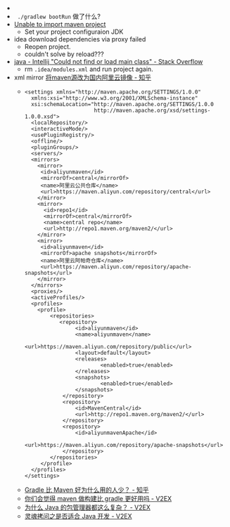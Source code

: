 -
- ` ./gradlew bootRun` 做了什么?
- [Unable to import maven project](https://stackoverflow.com/questions/30569909/unable-to-import-maven-project-in-intellij14)
  - Set your project configuraion JDK
- idea download dependencies via proxy failed
  - Reopen project.
  - couldn't solve by reload???
- [java - Intellij "Could not find or load main class" - Stack Overflow](https://stackoverflow.com/questions/51902094/intellij-could-not-find-or-load-main-class)
  - rm `.idea/modules.xml` and run project again.
- xml mirror [将maven源改为国内阿里云镜像 - 知乎](https://zhuanlan.zhihu.com/p/71998219)
  - ```
    <settings xmlns="http://maven.apache.org/SETTINGS/1.0.0"
      xmlns:xsi="http://www.w3.org/2001/XMLSchema-instance"
      xsi:schemaLocation="http://maven.apache.org/SETTINGS/1.0.0
                          http://maven.apache.org/xsd/settings-1.0.0.xsd">
      <localRepository/>
      <interactiveMode/>
      <usePluginRegistry/>
      <offline/>
      <pluginGroups/>
      <servers/>
      <mirrors>
        <mirror>
         <id>aliyunmaven</id>
         <mirrorOf>central</mirrorOf>
         <name>阿里云公共仓库</name>
         <url>https://maven.aliyun.com/repository/central</url>
        </mirror>
        <mirror>
          <id>repo1</id>
          <mirrorOf>central</mirrorOf>
          <name>central repo</name>
          <url>http://repo1.maven.org/maven2/</url>
        </mirror>
        <mirror>
         <id>aliyunmaven</id>
         <mirrorOf>apache snapshots</mirrorOf>
         <name>阿里云阿帕奇仓库</name>
         <url>https://maven.aliyun.com/repository/apache-snapshots</url>
        </mirror>
      </mirrors>
      <proxies/>
      <activeProfiles/>
      <profiles>
        <profile>  
            <repositories>
               <repository>
                    <id>aliyunmaven</id>
                    <name>aliyunmaven</name>
                    <url>https://maven.aliyun.com/repository/public</url>
                    <layout>default</layout>
                    <releases>
                            <enabled>true</enabled>
                    </releases>
                    <snapshots>
                            <enabled>true</enabled>
                    </snapshots>
                </repository>
                <repository>
                    <id>MavenCentral</id>
                    <url>http://repo1.maven.org/maven2/</url>
                </repository>
                <repository>
                    <id>aliyunmavenApache</id>
                    <url>https://maven.aliyun.com/repository/apache-snapshots</url>
                </repository>
            </repositories>             
         </profile>
      </profiles>
    </settings>
    ```
  - [Gradle 比 Maven 好为什么用的人少？ - 知乎](https://www.zhihu.com/question/276078446)
  - [你们会觉得 maven 做构建比 gradle 更好用吗 - V2EX](https://www.v2ex.com/t/615200)
  - [为什么 Java 的包管理器都这么复杂？ - V2EX](https://www.v2ex.com/t/753415?p=1)
  - [灵魂拷问之是否适合 Java 开发 - V2EX](https://www.v2ex.com/t/764794#; )